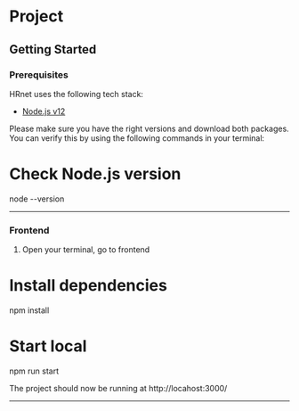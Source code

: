 # Project

## Getting Started

### Prerequisites

HRnet uses the following tech stack:

- [Node.js v12](https://nodejs.org/en/)

Please make sure you have the right versions and download both packages. You can verify this by using the following commands in your terminal:

# Check Node.js version
node --version

------------------------------------------------------------------------------

### Frontend

1. Open your terminal, go to frontend

# Install dependencies
npm install

# Start local 
npm run start

The project should now be running at http://locahost:3000/

------------------------------------------------------------------------------
